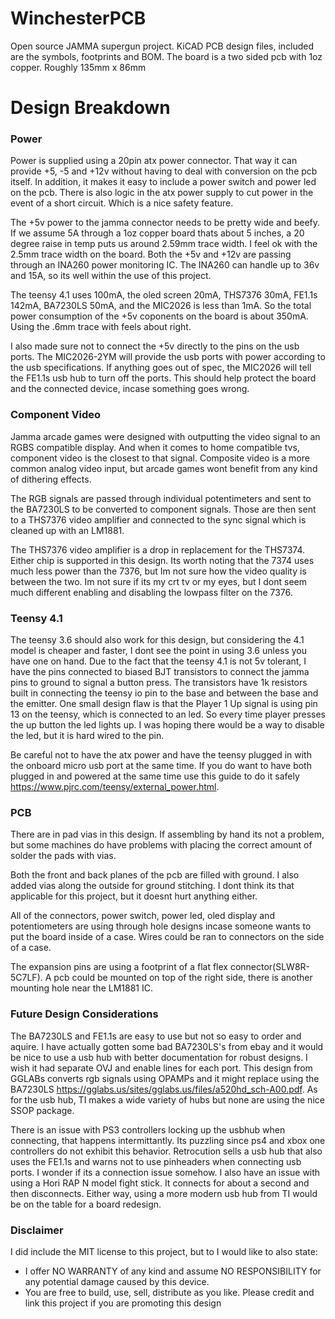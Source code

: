 # WinchesterPCB
Open source JAMMA supergun project. KiCAD PCB design files, included are the symbols, footprints and BOM. 
The board is a two sided pcb with 1oz copper. Roughly 135mm x 86mm

# Design Breakdown

### Power
Power is supplied using a 20pin atx power connector. That way it can provide +5, -5 and +12v without having to deal with conversion on the pcb itself. In addition, it makes it easy to include a power switch and power led on the pcb. There is also logic in the atx power supply to cut power in the event of a short circuit. Which is a nice safety feature. 
  
The +5v power to the jamma connector needs to be pretty wide and beefy. If we assume 5A through a 1oz copper board thats about 5 inches, a 20 degree raise in temp puts us around 2.59mm trace width. I feel ok with the 2.5mm trace width on the board. Both the +5v and +12v are passing through an INA260 power monitoring IC. The INA260 can handle up to 36v and 15A, so its well within the use of this project. 

The teensy 4.1 uses 100mA, the oled screen 20mA, THS7376 30mA, FE1.1s 142mA, BA7230LS 50mA, and the MIC2026 is less than 1mA. So the total power consumption of the +5v coponents on the board is about 350mA. Using the .6mm trace with feels about right. 

I also made sure not to connect the +5v directly to the pins on the usb ports. The MIC2026-2YM will provide the usb ports with power according to the usb specifications. If anything goes out of spec, the MIC2026 will tell the FE1.1s usb hub to turn off the ports. This should help protect the board and the connected device, incase something goes wrong. 

### Component Video
Jamma arcade games were designed with outputting the video signal to an RGBS compatible display. And when it comes to home compatible tvs, component video is the closest to that signal. Composite video is a more common analog video input, but arcade games wont benefit from any kind of dithering effects.

The RGB signals are passed through individual potentimeters and sent to the BA7230LS to be converted to component signals. Those are then sent to a THS7376 video amplifier and connected to the sync signal which is cleaned up with an LM1881.

The THS7376 video amplifier is a drop in replacement for the THS7374. Either chip is supported in this design. Its worth noting that the 7374 uses much less power than the 7376, but Im not sure how the video quality is between the two. Im not sure if its my crt tv or my eyes, but I dont seem much different enabling and disabling the lowpass filter on the 7376.

### Teensy 4.1
The teensy 3.6 should also work for this design, but considering the 4.1 model is cheaper and faster, I dont see the point in using 3.6 unless you have one on hand. Due to the fact that the teensy 4.1 is not 5v tolerant, I have the pins connected to biased BJT transistors to connect the jamma pins to ground to signal a button press. The transistors have 1k resistors built in connecting the teensy io pin to the base and between the base and the emitter. One small design flaw is that the Player 1 Up signal is using pin 13 on the teensy, which is connected to an led. So every time player presses the up button the led lights up. I was hoping there would be a way to disable the led, but it is hard wired to the pin.

Be careful not to have the atx power and have the teensy plugged in with the onboard micro usb port at the same time. If you do want to have both plugged in and powered at the same time use this guide to do it safely https://www.pjrc.com/teensy/external_power.html. 

### PCB
There are in pad vias in this design. If assembling by hand its not a problem, but some machines do have problems with placing the correct amount of solder the pads with vias.

Both the front and back planes of the pcb are filled with ground. I also added vias along the outside for ground stitching. I dont think its that applicable for this project, but it doesnt hurt anything either. 

All of the connectors, power switch, power led, oled display and potentiometers are using through hole designs incase someone wants to put the board inside of a case. Wires could be ran to connectors on the side of a case. 

The expansion pins are using a footprint of a flat flex connector(SLW8R-5C7LF). A pcb could be mounted on top of the right side, there is another mounting hole near the LM1881 IC. 

### Future Design Considerations
The BA7230LS and FE1.1s are easy to use but not so easy to order and aquire. I have actually gotten some bad BA7230LS's from ebay and it would be nice to use a usb hub with better documentation for robust designs. I wish it had separate OVJ and enable lines for each port. This design from GGLABs converts rgb signals using OPAMPs and it might replace using the BA7230LS https://gglabs.us/sites/gglabs.us/files/a520hd_sch-A00.pdf. As for the usb hub, TI makes a wide variety of hubs but none are using the nice SSOP package.

There is an issue with PS3 controllers locking up the usbhub when connecting, that happens intermittantly. Its puzzling since ps4 and xbox one controllers do not exhibit this behavior. Retrocution sells a usb hub that also uses the FE1.1s and warns not to use pinheaders when connecting usb ports. I wonder if its a connection issue somehow. I also have an issue with using a Hori RAP N model fight stick. It connects for about a second and then disconnects. Either way, using a more modern usb hub from TI would be on the table for a board redesign. 

### Disclaimer
I did include the MIT license to this project, but to I would like to also state:

* I offer NO WARRANTY of any kind and assume NO RESPONSIBILITY for any potential damage caused by this device.
* You are free to build, use, sell, distribute as you like. Please credit and link this project if you are promoting this design
  
